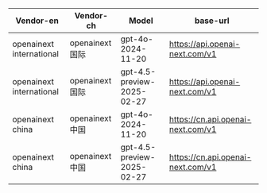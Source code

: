 | Vendor-en | Vendor-ch | Model | base-url |
| --- | --- | --- | --- |
| openainext international| openainext 国际| gpt-4o-2024-11-20 | https://api.openai-next.com/v1 |
| openainext international| openainext 国际| gpt-4.5-preview-2025-02-27 | https://api.openai-next.com/v1 |
| openainext china| openainext中国|gpt-4o-2024-11-20|https://cn.api.openai-next.com/v1
| openainext china| openainext中国|gpt-4.5-preview-2025-02-27|https://cn.api.openai-next.com/v1